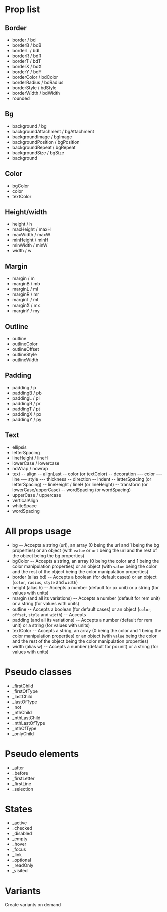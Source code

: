 # Prop list

## Border
- border / bd
- borderB / bdB
- borderL / bdL
- borderR / bdR
- borderT / bdT
- borderX / bdX
- borderY / bdY
- borderColor / bdColor
- borderRadius / bdRadius
- borderStyle / bdStyle
- borderWidth / bdWidth
- rounded 

## Bg
- background / bg
- backgroundAttachment / bgAttachment
- backgroundImage / bgImage
- backgroundPosition / bgPosition
- backgroundRepeat / bgRepeat
- backgroundSize / bgSize
- background

## Color
- bgColor
- color
- textColor

## Height/width
- height / h
- maxHeight / maxH
- maxWidth / maxW
- minHeight / minH
- minWidth / minW
- width / w

## Margin
- margin / m
- marginB / mb
- marginL / ml
- marginR / mr
- marginT / mt
- marginX / mx
- marginY / my

## Outline
- outline
- outlineColor
- outlineOffset
- outlineStyle
- outlineWidth

## Padding
- padding / p
- paddingB / pb
- paddingL / pl
- paddingR / pr
- paddingT / pt
- paddingX / px
- paddingY / py

## Text
- ellipsis
- letterSpacing
- lineHeight / lineH
- lowerCase / lowercase
- noWrap / nowrap
- text
-- align
-- alignLast
-- color (or textColor)
-- decoration
--- color
--- line
--- style
--- thickness
-- direction
-- indent
-- letterSpacing (or letterSpacing)
-- lineHeight / lineH (or lineHeight)
-- transform (or lowerCase/upperCase)
-- wordSpacing (or wordSpacing)
- upperCase / uppercase
- verticalAlign
- whiteSpace
- wordSpacing

# All props usage
- bg
-- Accepts a string (url), an array (0 being the url and 1 being the bg properties) or an object (with `value` or `url` being the url and the rest of the object being the bg properties)
- bgColor
-- Accepts a string, an array (0 being the color and 1 being the color manipulation properties) or an object (with `value` being the color and the rest of the object being the color manipulation properties)
- border (alias bd)
-- Accepts a boolean (for default cases) or an object (`color`, `radius`, `style` and `width`)
- height (alias h)
-- Accepts a number (default for px unit) or a string (for values with units)
- margin (and all its variations)
-- Accepts a number (default for rem unit) or a string (for values with units)
- outline
-- Accepts a boolean (for default cases) or an object (`color`, `offset`, `style` and `width`)
-- Accepts 
- padding (and all its variations)
-- Accepts a number (default for rem unit) or a string (for values with units)
- textColor
-- Accepts a string, an array (0 being the color and 1 being the color manipulation properties) or an object (with `value` being the color and the rest of the object being the color manipulation properties)
- width (alias w)
-- Accepts a number (default for px unit) or a string (for values with units)

# Pseudo classes
- _firstChild
- _firstOfType
- _lastChild
- _lastOfType
- _not
- _nthChild
- _nthLastChild
- _nthLastOfType
- _nthOfType
- _onlyChild

# Pseudo elements
- _after
- _before
- _firstLetter
- _firstLine
- _selection

# States
- _active
- _checked
- _disabled
- _empty
- _hover
- _focus
- _link
- _optional
- _readOnly
- _visited

# Variants
Create variants on demand
